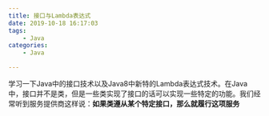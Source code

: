 ```yaml
---
title: 接口与Lambda表达式
date: 2019-10-18 16:17:03
tags: 
    - Java
categories:
    - Java

---
```


学习一下Java中的接口技术以及Java8中新特的Lambda表达式技术。在Java中，接口并不是类，但是一些类实现了接口的话可以实现一些特定的功能。我们经常听到服务提供商这样说：**如果类遵从某个特定接口，那么就履行这项服务**
<!--more-->
